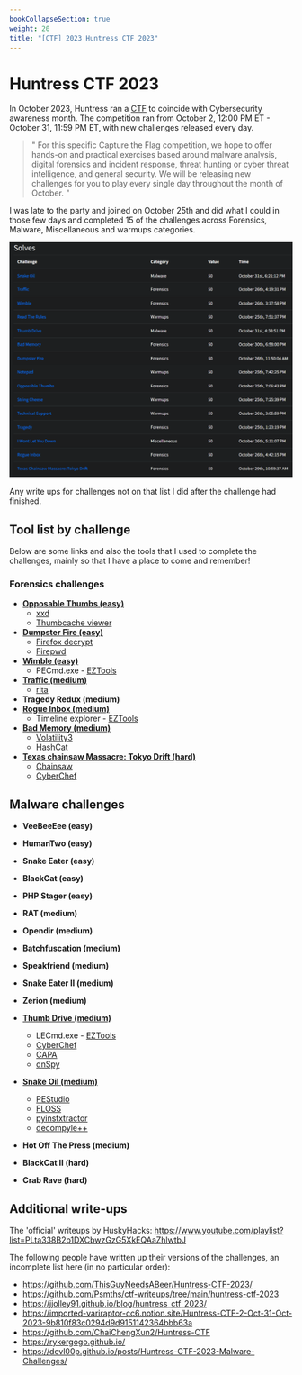 ```yaml
---
bookCollapseSection: true
weight: 20
title: "[CTF] 2023 Huntress CTF 2023"
---
```


# Huntress CTF 2023
In October 2023, Huntress ran a [CTF](https://huntress.ctf.games/) to coincide with Cybersecurity awareness month. The competition ran from October 2, 12:00 PM ET - October 31, 11:59 PM ET, with new challenges released every day.

> "
> For this specific Capture the Flag competition, we hope to offer hands-on and practical exercises based around malware analysis, digital forensics and incident response, threat hunting or cyber threat intelligence, and general security. We will be releasing new challenges for you to play every single day throughout the month of October.
> "

I was late to the party and joined on October 25th and did what I could in those few days and completed 15 of the challenges across Forensics, Malware, Miscellaneous and warmups categories.

![Fancy4n6 solves](images/solves.png)

Any write ups for challenges not on that list I did after the challenge had finished. 

## Tool list by challenge
Below are some links and also the tools that I used to complete the challenges, mainly so that I have a place to come and remember!

### Forensics challenges

* [**Opposable Thumbs (easy)**](forensics/opposable-thumbs/)
  * [xxd](https://linux.die.net/man/1/xxd)
  * [Thumbcache viewer](https://thumbcacheviewer.github.io/)
* [**Dumpster Fire (easy)**](forensics/dumpster-fire/)
  * [Firefox decrypt](https://github.com/unode/firefox_decrypt)
  * [Firepwd](https://github.com/lclevy/firepwd)
* [**Wimble (easy)**](forensics/wimble/)
  * PECmd.exe - [EZTools](https://github.com/EricZimmerman/Get-ZimmermanTools)
* [**Traffic (medium)**](forensics/traffic/)
  * [rita](https://github.com/activecm/rita)
* **Tragedy Redux (medium)**
* [**Rogue Inbox (medium)**](forensics/rogue-inbox/)
  * Timeline explorer - [EZTools](https://github.com/EricZimmerman/Get-ZimmermanTools)
* [**Bad Memory (medium)**](forensics/bad-memory/)
  * [Volatility3](https://github.com/volatilityfoundation/volatility3)
  * [HashCat](https://hashcat.net/hashcat/)
* [**Texas chainsaw Massacre: Tokyo Drift (hard)**](forensics/texas-chainsaw-massacre/)
  * [Chainsaw](https://github.com/WithSecureLabs/chainsaw)
  * [CyberChef](https://gchq.github.io/CyberChef/)

## Malware challenges
- **VeeBeeEee (easy)**
- **HumanTwo (easy)**
- **Snake Eater (easy)**
- **BlackCat (easy)**

- **PHP Stager (easy)**

- **RAT (medium)**

- **Opendir (medium)**

- **Batchfuscation (medium)**

- **Speakfriend (medium)**

- **Snake Eater II (medium)**

- **Zerion (medium)**

- [**Thumb Drive (medium)**](malware/thumbdrive)
  - LECmd.exe - [EZTools](https://github.com/EricZimmerman/Get-ZimmermanTools)
  * [CyberChef](https://gchq.github.io/CyberChef/)
  * [CAPA](https://github.com/mandiant/capa)
  * [dnSpy](https://github.com/dnSpy/dnSpy)

- [**Snake Oil (medium)**](malware/snakeoil)
  - [PEStudio](https://www.winitor.com/download)
  - [FLOSS]()
  - [pyinstxtractor](https://github.com/extremecoders-re/pyinstxtractor.git)
  - [decompyle++](https://github.com/zrax/pycdc)

- **Hot Off The Press (medium)**

- **BlackCat II (hard)**

- **Crab Rave (hard)**








## Additional write-ups
The 'official' writeups by HuskyHacks: https://www.youtube.com/playlist?list=PLta338B2b1DXCbwzGzG5XkEQAaZhlwtbJ

The following people have written up their versions of the challenges, an incomplete list here (in no particular order):

* https://github.com/ThisGuyNeedsABeer/Huntress-CTF-2023/
* https://github.com/Psmths/ctf-writeups/tree/main/huntress-ctf-2023
* https://jjolley91.github.io/blog/huntress_ctf_2023/
* https://imported-variraptor-cc6.notion.site/Huntress-CTF-2-Oct-31-Oct-2023-9b810f83c0294d9d9151142364bbb63a
* https://github.com/ChaiChengXun2/Huntress-CTF
* https://rykergogo.github.io/
* https://devl00p.github.io/posts/Huntress-CTF-2023-Malware-Challenges/
